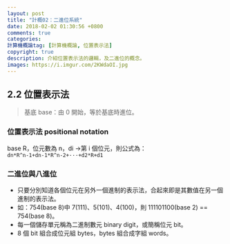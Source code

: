 ```yaml
---
layout: post
title: "計概02：二進位系統"
date: 2018-02-02 01:30:56 +0800
comments: true
categories: 
計算機概論tag: [計算機概論, 位置表示法]
copyright: true
description: 介紹位置表示法的邏輯，及二進位的概念。
images: https://i.imgur.com/2KWdaOI.jpg
---
```

## 2.2 位置表示法
>基底 base：由 0 開始，等於基底時進位。

### 位置表示法 positional notation
base R，位元數為 n，di →第 i 個位元，則公式為：</br>
`dn*R^n-1+dn-1*R^n-2+···+d2*R+d1`

### 二進位與八進位
- 只要分別知道各個位元在另外一個進制的表示法，合起來即是其數值在另一個進制的表示法。</br>
- 如：754(base 8)中 7(111)、5(101)、4(100)，則 111101100(base 2) == 754(base 8)。</br>
- 每一個儲存單元稱為二進制數元 binary digit，或簡稱位元 bit。</br>
- 8 個 bit 組合成位元組 bytes，bytes 組合成字組 words。